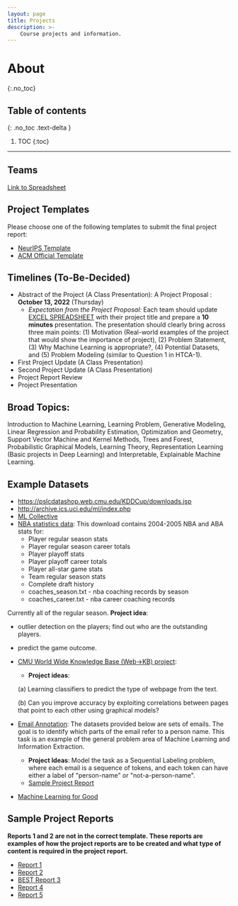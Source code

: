 ```yaml
---
layout: page
title: Projects
description: >-
    Course projects and information.
---
```


# About
{:.no_toc}

## Table of contents
{: .no_toc .text-delta }

1. TOC
{:toc}

---

## Teams

[Link to Spreadsheet](https://docs.google.com/spreadsheets/d/17Wv_hqMpghsEjdN6DaV2cs5DhWvQc7g0pIOTmz7Hcvk/edit?usp=sharing)

## Project Templates

Please choose one of the following templates to submit the final project report: 
* [NeurIPS Template](https://www.overleaf.com/latex/templates/neurips-2022/kxymzbjpwsqx)
* [ACM Official Template](https://www.overleaf.com/latex/templates/acm-conference-proceedings-primary-article-template/wbvnghjbzwpc)

## Timelines (To-Be-Decided)

* Abstract of the Project (A Class Presentation): A Project Proposal : __October 13, 2022__ (Thursday)
    * _Expectation from the Project Proposal:_ Each team should update [EXCEL SPREADSHEET](https://docs.google.com/spreadsheets/d/17Wv_hqMpghsEjdN6DaV2cs5DhWvQc7g0pIOTmz7Hcvk/edit#gid=0) with their project title and prepare a __10 minutes__ presentation. The presentation should clearly bring across three main points: (1) Motivation (Real-world examples of the project that would show the importance of project), (2) Problem Statement, (3) Why Machine Learning is appropriate?, (4) Potential Datasets, and (5) Problem Modeling (similar to Question 1 in HTCA-1).  
* First Project Update (A Class Presentation)
* Second Project Update (A Class Presentation)
* Project Report Review
* Project Presentation

## Broad Topics:

Introduction to Machine Learning, Learning Problem, Generative Modeling, Linear Regression and Probability Estimation, Optimization and Geometry, Support Vector Machine and Kernel Methods, Trees and Forest, Probabilistic Graphical Models, Learning Theory, Representation Learning (Basic projects in Deep Learning) and Interpretable, Explainable Machine Learning. 

## Example Datasets
* https://pslcdatashop.web.cmu.edu/KDDCup/downloads.jsp
* http://archive.ics.uci.edu/ml/index.php
* [ML Collective](https://mlcollective.org/projects/)
* [NBA statistics data](http://www.cs.cmu.edu/%7Eawm/10701/project/databasebasketball2.0.zip): This download contains 2004-2005 NBA and ABA stats for:
    * Player regular season stats
    * Player regular season career totals
    * Player playoff stats
    * Player playoff career totals
    * Player all-star game stats
    * Team regular season stats
    * Complete draft history
    * coaches_season.txt - nba coaching records by season
    * coaches_career.txt - nba career coaching records


Currently all of the regular season. __Project idea__:
  * outlier detection on the players; find out who are the outstanding players.
  * predict the game outcome.

* [CMU World Wide Knowledge Base (Web->KB) project](http://www.cs.cmu.edu/~webkb/): 
    * __Project ideas__: 
    
    
    (a) Learning classifiers to predict the type of webpage from the text. 
    
    (b) Can you improve accuracy by exploiting correlations between pages that point to each other using graphical models?

* [Email Annotation](http://www.cs.cmu.edu/~einat/datasets.html): The datasets provided below are sets of emails. The goal is to identify which parts of the email refer to a person name. This task is an example of the general problem area of Machine Learning and Information Extraction.
    * __Project Ideas__: Model the task as a Sequential Labeling problem, where each email is a sequence of tokens, and each token can have either a label of "person-name" or "not-a-person-name".
    * [Sample Project Report](http://www.cs.cmu.edu/~einat/email.pdf)

* [Machine Learning for Good](https://github.com/shreyashankar/datasets-for-good)

## Sample Project Reports 
__Reports 1 and 2 are not in the correct template. These reports are examples of how the project reports are to be created and what type of content is required in the project report.__
* [Report 1](https://drive.google.com/file/d/1lZr6k85DtrTfQnDQG6dsO1-mSLcjTKqg/view?usp=sharing)
* [Report 2](https://drive.google.com/file/d/1UHCeU0uZrqMnt00-RjLnDAxa_XydbxL_/view?usp=sharing)
* [BEST Report 3](https://drive.google.com/file/d/1hEJHhuK4x7fKK-8VRGcFQXewjlcirYhM/view?usp=sharing)
* [Report 4](https://drive.google.com/file/d/1blpRmQ1z2AP2MrHAZK4KDyq4Qf2orr4u/view?usp=sharing)
* [Report 5](https://drive.google.com/file/d/1gpMyhKyur50MX7KIwb6vJ2yaCT0_Lto0/view?usp=sharing)
